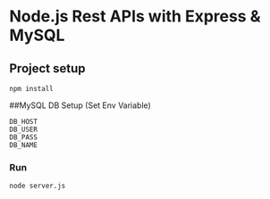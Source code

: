 # Node.js Rest APIs with Express & MySQL

## Project setup
```
npm install
```

##MySQL DB Setup (Set Env Variable)
```
DB_HOST
DB_USER
DB_PASS
DB_NAME
```


### Run
```
node server.js
```


